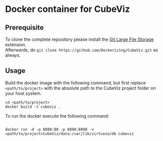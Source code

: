Docker container for CubeViz
============================

Prerequisite
-----

To clone the complete repository please install the [Git Large File Storage](https://git-lfs.github.com) extension.  
Afterwards, do `git clone https://github.com/Dockerizing/CubeViz.git` as always.

Usage
-----

Build the docker image with the following command, but first replace `<path/to/project>` with the absolute path to the CubeViz project folder on your host system.

```
cd <path/to/project>
docker build -t cubeviz .

```

To run the docker execute the following command:

```

docker run -d -p 8080:80 -p 8890:8890 -v <path/to/project>CubeViz/data:/var/lib/virtuoso/db cubeviz

```
